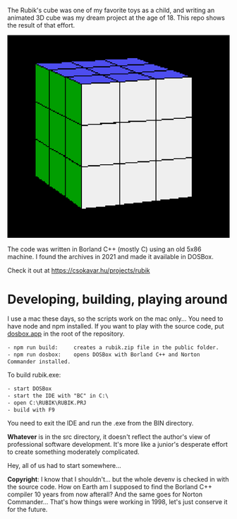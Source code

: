 The Rubik's cube was one of my favorite toys as a child, and writing an animated 3D cube was my dream project at the age of 18. This repo shows the result of that effort.

![screenshot](screenshot.png)

The code was written in Borland C++ (mostly C) using an old 5x86 machine. 
I found the archives in 2021 and made it available in DOSBox. 

Check it out at https://csokavar.hu/projects/rubik

# Developing, building, playing around

I use a mac these days, so the scripts work on the mac only... You need to have node and npm installed. 
If you want to play with the source code, put [dosbox.app](https://www.dosbox.com/) in the root of the repository.

```
- npm run build:     creates a rubik.zip file in the public folder.
- npm run dosbox:    opens DOSBox with Borland C++ and Norton Commander installed.
```

To build rubik.exe:
```
- start DOSBox
- start the IDE with "BC" in C:\
- open C:\RUBIK\RUBIK.PRJ
- build with F9
``` 

You need to exit the IDE and run the .exe from the BIN directory.

**Whatever** is in the src directory, it doesn't reflect the author's 
view of professional software development. It's more like a
junior's desperate effort to create something moderately complicated.

Hey, all of us had to start somewhere...

**Copyright**: I know that I shouldn't... but the whole devenv is checked in
with the source code. How on Earth am I supposed to find the Borland C++ 
compiler 10 years from now afterall? And the same goes for Norton Commander...
That's how things were working in 1998, let's just conserve it for the future.

